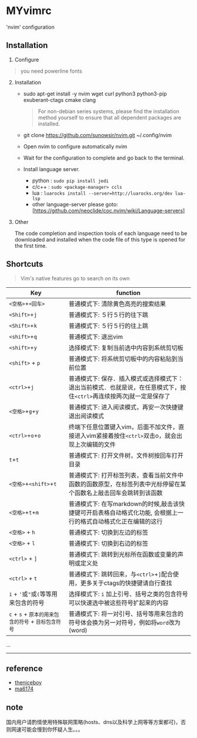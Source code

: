 # MYvimrc
'nvim' configuration

## Installation

1.  Configure 

> you need powerline fonts

2. Installation 
    * sudo apt-get install -y nvim wget curl  python3 python3-pip exuberant-ctags cmake clang
		> For non-debian series systems, please find the installation method yourself to ensure that all dependent packages are installed.
    
    * git clone https://github.com/sunowsir/nvim.git ~/.config/nvim
    
	*  Open nvim to configure automatically
    nvim     

    * Wait for the configuration to complete and go back to the terminal.
	
	* Install language server.
		* python : `sudo pip install jedi`
		* c/c++ : `sudo <package-manager> ccls`
		* lua : `luarocks install --server=http://luarocks.org/dev lua-lsp`
		* other language-server please goto: [https://github.com/neoclide/coc.nvim/wiki/Language-servers]

3. Other

	The code completion and inspection tools of each language need to be downloaded and installed when the code file of this type is opened for the first time.
    

## Shortcuts

>   Vim's native features go to search on its own

| Key                                                 | function                                                                                                              |
| ----------------------                              | ------------------------------------------------------------                                                          |
| `<空格>`+`<回车>`                                   | 普通模式下: 清除黄色高亮的搜索结果                                                                                    |
| `<Shift>`+`j`                                       | 普通模式下: ５行５行的往下跳                                                                                          |
| `<Shift>`+`k`                                       | 普通模式下: ５行５行的往上跳                                                                                          |
| `<shift>`+`q`                                       | 普通模式下: 退出vim                                                                                                   |
| `<shift>`+`y`                                       | 选择模式下: 复制当前选中内容到系统剪切板                                                                              |
| `<shift>` + `p`                                     | 普通模式下: 将系统剪切板中的内容粘贴到当前位置                                                                        |
| `<ctrl>`+`j`                                        | 普通模式下: 保存．插入模式或选择模式下：退出当前模式．也就是说，在任意模式下，按住`<ctrl>`再连续按两次j就一定是保存了 |
| `<空格>`+`g`+`y`                                    | 普通模式下: 进入阅读模式，再安一次快捷键退出阅读模式                                                                  |
| `<ctrl>`+`o`+`o`                                    | 终端下任意位置键入vim，后面不加文件，直接进入vim紧接着按住`<ctrl>`双击o，就会出现上次编辑的文件                       |
| `t`+`t`                                             | 普通模式下: 打开文件树，文件树按回车打开目录                                                                          |
| `<空格>`+`<shift>`+`t`                              | 普通模式下: 打开标签列表，查看当前文件中函数的函数原型，在标签列表中光标停留在某个函数名上敲击回车会跳转到该函数      |
| `<空格>`+`t`+`m`                                    | 普通模式下: 在写markdown的时候,敲击该快捷键可开启表格自动格式化功能, 会根据上一行的格式自动格式化正在编辑的这行       |
| `<空格>` + `h`                                      | 普通模式下: 切换到左边的标签                                                                                          |
| `<空格>` + `l`                                      | 普通模式下: 切换到右边的标签                                                                                          |
| `<ctrl>` + `]`                                      | 普通模式下: 跳转到光标所在函数或变量的声明或定义处                                                                    |
| `<ctrl>` + `t`                                      | 普通模式下: 跳转回来，与`<ctrl>`+`]`配合使用，更多关于ctags的快捷键请自行查找                                         |
| `i` + `'`或`"`或`(`等等用来包含的符号               | 选择模式下: `i` 加上引号、括号之类的包含符号可以快速选中被这些符号扩起来的内容                                        |
| `c` + `s` + `原本的用来包含的符号` + `目标包含符号` | 普通模式下: 将一对引号、括号等用来包含的符号体会换为另一对符号，例如将`word`改为(word)                                | 
...


---

## reference
* [theniceboy](https://github.com/theniceboy/nvim)
* [ma6174](https://github.com/ma6174/vim)

## note
国内用户请酌情使用特殊联网策略(hosts、dns以及科学上网等等方案都可)，否则网速可能会慢到你怀疑人生。。。






